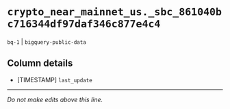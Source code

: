 # `crypto_near_mainnet_us._sbc_861040bc716344df97daf346c877e4c4`
`bq-1` | `bigquery-public-data`

## Column details
* [TIMESTAMP] `last_update`

-------------------------------------------------------------------------------
*Do not make edits above this line.*
